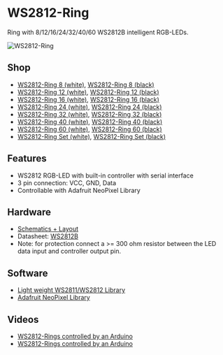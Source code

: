 # WS2812-Ring
Ring with 8/12/16/24/32/40/60 WS2812B intelligent RGB-LEDs.

![WS2812-Ring](https://raw.github.com/watterott/WS2812-Ring/master/pcb/WS2812-Ring_v10.jpg)


## Shop
* [WS2812-Ring 8 (white)](http://www.watterott.com/en/WS2812B-RGB-Ring-8), [WS2812-Ring 8 (black)](http://www.watterott.com/en/WS2812-RGB-Ring-8-Black-Edition)
* [WS2812-Ring 12 (white)](http://www.watterott.com/en/WS2812B-RGB-Ring-12), [WS2812-Ring 12 (black)](http://www.watterott.com/en/WS2812-RGB-Ring-12-Black-Edition)
* [WS2812-Ring 16 (white)](http://www.watterott.com/en/WS2812B-RGB-Ring-16), [WS2812-Ring 16 (black)](http://www.watterott.com/en/WS2812-RGB-Ring-16-Black-Edition)
* [WS2812-Ring 24 (white)](http://www.watterott.com/en/WS2812B-RGB-Ring-24), [WS2812-Ring 24 (black)](http://www.watterott.com/en/WS2812-RGB-Ring-24-Black-Edition)
* [WS2812-Ring 32 (white)](http://www.watterott.com/en/WS2812B-RGB-Ring-32), [WS2812-Ring 32 (black)](http://www.watterott.com/en/WS2812-RGB-Ring-32-Black-Edition)
* [WS2812-Ring 40 (white)](http://www.watterott.com/en/WS2812B-RGB-Ring-40), [WS2812-Ring 40 (black)](http://www.watterott.com/en/WS2812-RGB-Ring-40-Black-Edition)
* [WS2812-Ring 60 (white)](http://www.watterott.com/en/WS2812B-RGB-Ring-60), [WS2812-Ring 60 (black)](http://www.watterott.com/en/WS2812-RGB-Ring-60-Black-Edition)
* [WS2812-Ring Set (white)](http://www.watterott.com/en/WS2812B-RGB-Ring-Set), [WS2812-Ring Set (black)](http://www.watterott.com/en/WS2812-RGB-Ring-Set-Black-Edition)


## Features
* WS2812 RGB-LED with built-in controller with serial interface
* 3 pin connection: VCC, GND, Data
* Controllable with Adafruit NeoPixel Library


## Hardware
* [Schematics + Layout](https://github.com/watterott/WS2812-Ring/tree/master/pcb)
* Datasheet: [WS2812B](https://github.com/watterott/WS2812-Breakout/raw/master/pcb/WS2812B.pdf)
* Note: for protection connect a >= 300 ohm resistor between the LED data input and controller output pin.


## Software
* [Light weight WS2811/WS2812 Library](https://github.com/cpldcpu/light_ws2812)
* [Adafruit NeoPixel Library](https://github.com/adafruit/Adafruit_NeoPixel)


## Videos
* [WS2812-Rings controlled by an Arduino](http://www.youtube.com/watch?v=nubyADJ7BFQ)
* [WS2812-Rings controlled by an Arduino](http://www.youtube.com/watch?v=e86KrhKNgWE)
